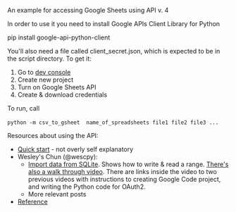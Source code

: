 An example for accessing Google Sheets using API v. 4

In order to use it you need to install Google APIs Client Library for Python

   pip install google-api-python-client

You'll also need a file called client_secret.json, which is expected to be in the script directory. To get it: 

1. Go to [dev console](https://console.developers.google.com/)
2. Create new project 
3. Turn on Google Sheets API 
4. Create & download credentials

To run, call

​	`python -m csv_to_gsheet  name_of_spreadsheets file1 file2 file3 ...`



Resources about using the API:

* [Quick start](https://developers.google.com/sheets/quickstart/python) - not overly self explanatory
* Wesley's Chun (@wescpy):
  * [Import data from SQLite](http://wescpy.blogspot.co.uk/2016/06/using-new-google-sheets-api.html). Shows how to write & read a range. [There's also a walk through video](https://gsuite-developers.googleblog.com/2016/06/introducing-google-sheets-api-v4.html). There are links inside the video to two previous videos with instructions to creating Google Code project, and writing the Python code for OAuth2. 
  * More relevant posts
* [Reference](https://developers.google.com/sheets/reference/rest/) 